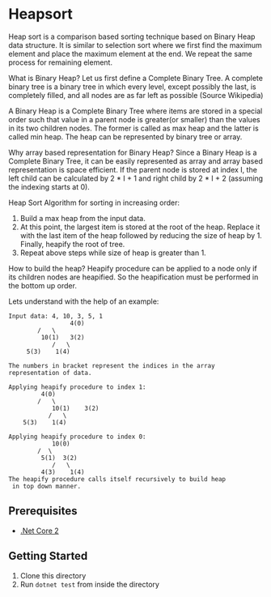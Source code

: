 # Heapsort
Heap sort is a comparison based sorting technique based on Binary Heap data structure. It is similar to selection sort where we first find the maximum element and place the maximum element at the end. We repeat the same process for remaining element.

What is Binary Heap?
Let us first define a Complete Binary Tree. A complete binary tree is a binary tree in which every level, except possibly the last, is completely filled, and all nodes are as far left as possible (Source Wikipedia)

A Binary Heap is a Complete Binary Tree where items are stored in a special order such that value in a parent node is greater(or smaller) than the values in its two children nodes. The former is called as max heap and the latter is called min heap. The heap can be represented by binary tree or array.

Why array based representation for Binary Heap?
Since a Binary Heap is a Complete Binary Tree, it can be easily represented as array and array based representation is space efficient. If the parent node is stored at index I, the left child can be calculated by 2 * I + 1 and right child by 2 * I + 2 (assuming the indexing starts at 0).

Heap Sort Algorithm for sorting in increasing order:
1. Build a max heap from the input data.
2. At this point, the largest item is stored at the root of the heap. Replace it with the last item of the heap followed by reducing the size of heap by 1. Finally, heapify the root of tree.
3. Repeat above steps while size of heap is greater than 1.

How to build the heap?
Heapify procedure can be applied to a node only if its children nodes are heapified. So the heapification must be performed in the bottom up order.

Lets understand with the help of an example:
```
Input data: 4, 10, 3, 5, 1
                 4(0)
        /   \
         10(1)   3(2)
            /   \
     5(3)    1(4)

The numbers in bracket represent the indices in the array 
representation of data.

Applying heapify procedure to index 1:
         4(0)
        /   \
            10(1)    3(2)
           /   \
    5(3)    1(4)

Applying heapify procedure to index 0:
            10(0)
        /  \
         5(1)  3(2)
            /   \
         4(3)    1(4)
The heapify procedure calls itself recursively to build heap
 in top down manner.
```
## Prerequisites
- [.Net Core 2](https://www.microsoft.com/net/download/)

## Getting Started 
1. Clone this directory
2. Run `dotnet test` from inside the directory